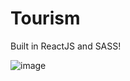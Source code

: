 # Tourism

Built in ReactJS and SASS!  

![image](https://user-images.githubusercontent.com/100687592/230169581-afe1da02-b8e5-479d-b816-286ed3898fe1.png)


